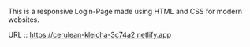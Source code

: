 This is a responsive Login-Page made using HTML and CSS for modern websites.

URL :: https://cerulean-kleicha-3c74a2.netlify.app
